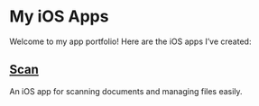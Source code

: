 # My iOS Apps

Welcome to my app portfolio! Here are the iOS apps I’ve created:

## [Scan](https://www.k1njs.com/scan)
An iOS app for scanning documents and managing files easily.
